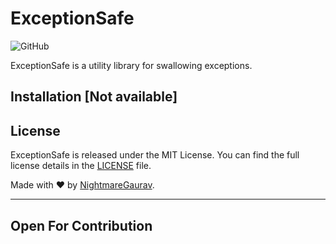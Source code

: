 # ExceptionSafe

![GitHub](https://img.shields.io/github/license/nightmaregaurav/ExceptionSafe)

ExceptionSafe is a utility library for swallowing exceptions.

## Installation [Not available]

## License

ExceptionSafe is released under the MIT License. You can find the full license details in the [LICENSE](LICENSE) file.

Made with ❤️ by [NightmareGaurav](https://github.com/nightmaregaurav).

---
Open For Contribution
---
